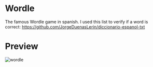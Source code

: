 # Wordle
The famous Wordle game in spanish. I used this list to verify if a word is correct: https://github.com/JorgeDuenasLerin/diccionario-espanol-txt
# Preview
![wordle](https://github.com/robda20188/wordle/assets/98611646/85d5f364-5db0-4223-9766-9f4331cfe3ad)
